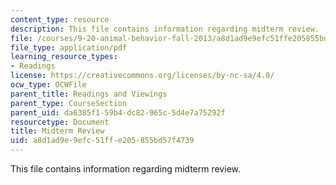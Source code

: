 ```yaml
---
content_type: resource
description: This file contains information regarding midterm review.
file: /courses/9-20-animal-behavior-fall-2013/a8d1ad9e9efc51ffe205855bd57f4739_MIT9_20F13_Mdtm_rvw_Qs.pdf
file_type: application/pdf
learning_resource_types:
- Readings
license: https://creativecommons.org/licenses/by-nc-sa/4.0/
ocw_type: OCWFile
parent_title: Readings and Viewings
parent_type: CourseSection
parent_uid: da6385f1-59b4-dc82-965c-5d4e7a75292f
resourcetype: Document
title: Midterm Review
uid: a8d1ad9e-9efc-51ff-e205-855bd57f4739
---
```

This file contains information regarding midterm review.